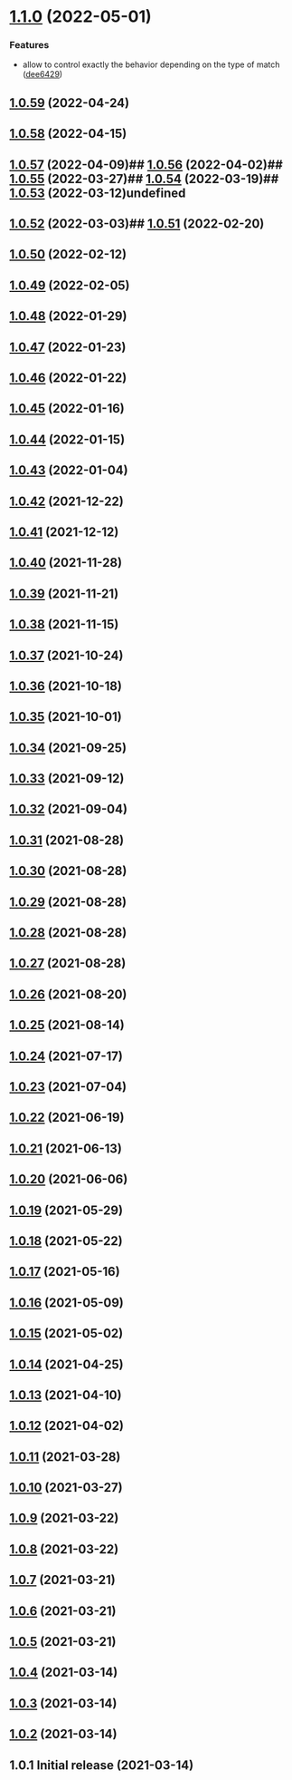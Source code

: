 

# [1.1.0](https://github.com/Avansai/resolve-accept-language/compare/v1.0.59...v1.1.0) (2022-05-01)


### Features

* allow to control exactly the behavior depending on the type of match ([dee6429](https://github.com/Avansai/resolve-accept-language/commit/dee64298e28e921f7e4e491e50948200f5030b1b))

## [1.0.59](https://github.com/Avansai/resolve-accept-language/compare/v1.0.58...v1.0.59) (2022-04-24)

## [1.0.58](https://github.com/Avansai/resolve-accept-language/compare/v1.0.57...v1.0.58) (2022-04-15)

## [1.0.57](https://github.com/Avansai/resolve-accept-language/compare/v1.0.56...v1.0.57) (2022-04-09)## [1.0.56](https://github.com/Avansai/resolve-accept-language/compare/v1.0.55...v1.0.56) (2022-04-02)## [1.0.55](https://github.com/Avansai/resolve-accept-language/compare/v1.0.54...v1.0.55) (2022-03-27)## [1.0.54](https://github.com/Avansai/resolve-accept-language/compare/v1.0.53...v1.0.54) (2022-03-19)## [1.0.53](https://github.com/Avansai/resolve-accept-language/compare/v1.0.52...v1.0.53) (2022-03-12)undefined

## [1.0.52](https://github.com/Avansai/resolve-accept-language/compare/v1.0.51...v1.0.52) (2022-03-03)## [1.0.51](https://github.com/Avansai/resolve-accept-language/compare/v1.0.50...v1.0.51) (2022-02-20)

## [1.0.50](https://github.com/Avansai/resolve-accept-language/compare/v1.0.49...v1.0.50) (2022-02-12)

## [1.0.49](https://github.com/Avansai/resolve-accept-language/compare/v1.0.48...v1.0.49) (2022-02-05)

## [1.0.48](https://github.com/Avansai/resolve-accept-language/compare/v1.0.47...v1.0.48) (2022-01-29)

## [1.0.47](https://github.com/Avansai/resolve-accept-language/compare/v1.0.46...v1.0.47) (2022-01-23)

## [1.0.46](https://github.com/Avansai/resolve-accept-language/compare/v1.0.45...v1.0.46) (2022-01-22)

## [1.0.45](https://github.com/Avansai/resolve-accept-language/compare/v1.0.44...v1.0.45) (2022-01-16)

## [1.0.44](https://github.com/Avansai/resolve-accept-language/compare/v1.0.43...v1.0.44) (2022-01-15)

## [1.0.43](https://github.com/Avansai/resolve-accept-language/compare/v1.0.42...v1.0.43) (2022-01-04)

## [1.0.42](https://github.com/Avansai/resolve-accept-language/compare/v1.0.41...v1.0.42) (2021-12-22)

## [1.0.41](https://github.com/Avansai/resolve-accept-language/compare/v1.0.40...v1.0.41) (2021-12-12)

## [1.0.40](https://github.com/Avansai/resolve-accept-language/compare/v1.0.39...v1.0.40) (2021-11-28)

## [1.0.39](https://github.com/Avansai/resolve-accept-language/compare/v1.0.38...v1.0.39) (2021-11-21)

## [1.0.38](https://github.com/Avansai/resolve-accept-language/compare/v1.0.37...v1.0.38) (2021-11-15)

## [1.0.37](https://github.com/Avansai/resolve-accept-language/compare/v1.0.36...v1.0.37) (2021-10-24)

## [1.0.36](https://github.com/Avansai/resolve-accept-language/compare/v1.0.35...v1.0.36) (2021-10-18)

## [1.0.35](https://github.com/Avansai/resolve-accept-language/compare/v1.0.34...v1.0.35) (2021-10-01)

## [1.0.34](https://github.com/Avansai/resolve-accept-language/compare/v1.0.33...v1.0.34) (2021-09-25)

## [1.0.33](https://github.com/Avansai/resolve-accept-language/compare/v1.0.32...v1.0.33) (2021-09-12)

## [1.0.32](https://github.com/Avansai/resolve-accept-language/compare/v1.0.31...v1.0.32) (2021-09-04)

## [1.0.31](https://github.com/Avansai/resolve-accept-language/compare/v1.0.30...v1.0.31) (2021-08-28)

## [1.0.30](https://github.com/Avansai/resolve-accept-language/compare/v1.0.29...v1.0.30) (2021-08-28)

## [1.0.29](https://github.com/Avansai/resolve-accept-language/compare/v1.0.28...v1.0.29) (2021-08-28)

## [1.0.28](https://github.com/Avansai/resolve-accept-language/compare/v1.0.27...v1.0.28) (2021-08-28)

## [1.0.27](https://github.com/Avansai/resolve-accept-language/compare/v1.0.26...v1.0.27) (2021-08-28)

## [1.0.26](https://github.com/Avansai/resolve-accept-language/compare/v1.0.25...v1.0.26) (2021-08-20)

## [1.0.25](https://github.com/Avansai/resolve-accept-language/compare/v1.0.24...v1.0.25) (2021-08-14)

## [1.0.24](https://github.com/Avansai/resolve-accept-language/compare/v1.0.23...v1.0.24) (2021-07-17)

## [1.0.23](https://github.com/Avansai/resolve-accept-language/compare/v1.0.22...v1.0.23) (2021-07-04)

## [1.0.22](https://github.com/Avansai/resolve-accept-language/compare/v1.0.21...v1.0.22) (2021-06-19)

## [1.0.21](https://github.com/Avansai/resolve-accept-language/compare/v1.0.20...v1.0.21) (2021-06-13)

## [1.0.20](https://github.com/Avansai/resolve-accept-language/compare/v1.0.19...v1.0.20) (2021-06-06)

## [1.0.19](https://github.com/Avansai/resolve-accept-language/compare/v1.0.18...v1.0.19) (2021-05-29)

## [1.0.18](https://github.com/Avansai/resolve-accept-language/compare/v1.0.17...v1.0.18) (2021-05-22)

## [1.0.17](https://github.com/Avansai/resolve-accept-language/compare/v1.0.16...v1.0.17) (2021-05-16)

## [1.0.16](https://github.com/Avansai/resolve-accept-language/compare/v1.0.15...v1.0.16) (2021-05-09)

## [1.0.15](https://github.com/Avansai/resolve-accept-language/compare/v1.0.14...v1.0.15) (2021-05-02)

## [1.0.14](https://github.com/Avansai/resolve-accept-language/compare/v1.0.13...v1.0.14) (2021-04-25)

## [1.0.13](https://github.com/Avansai/resolve-accept-language/compare/v1.0.12...v1.0.13) (2021-04-10)

## [1.0.12](https://github.com/Avansai/resolve-accept-language/compare/v1.0.11...v1.0.12) (2021-04-02)

## [1.0.11](https://github.com/Avansai/resolve-accept-language/compare/v1.0.10...v1.0.11) (2021-03-28)

## [1.0.10](https://github.com/Avansai/resolve-accept-language/compare/v1.0.9...v1.0.10) (2021-03-27)

## [1.0.9](https://github.com/Avansai/resolve-accept-language/compare/v1.0.8...v1.0.9) (2021-03-22)

## [1.0.8](https://github.com/Avansai/resolve-accept-language/compare/v1.0.7...v1.0.8) (2021-03-22)

## [1.0.7](https://github.com/Avansai/resolve-accept-language/compare/v1.0.6...v1.0.7) (2021-03-21)

## [1.0.6](https://github.com/Avansai/resolve-accept-language/compare/v1.0.5...v1.0.6) (2021-03-21)

## [1.0.5](https://github.com/Avansai/resolve-accept-language/compare/v1.0.4...v1.0.5) (2021-03-21)

## [1.0.4](https://github.com/Avansai/resolve-accept-language/compare/v1.0.3...v1.0.4) (2021-03-14)

## [1.0.3](https://github.com/Avansai/resolve-accept-language/compare/v1.0.2...v1.0.3) (2021-03-14)

## [1.0.2](https://github.com/Avansai/resolve-accept-language/compare/v1.0.1...v1.0.2) (2021-03-14)

## 1.0.1 Initial release (2021-03-14)